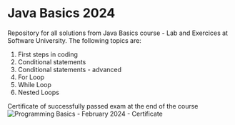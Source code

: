 # Java Basics 2024
Repository for all solutions from Java Basics course - Lab and Exercices at Software University.
The following topics are:

1. First steps in coding
2. Conditional statements
3. Conditional statements - advanced
4. For Loop
5. While Loop
6. Nested Loops





Certificate of successfully passed exam at the end of the course
![Programming Basics - February 2024 - Certificate](https://github.com/todorovboris/java-basics-feb24/assets/170605386/223351bb-34f7-47e5-9628-4a97ec8efa5e)
